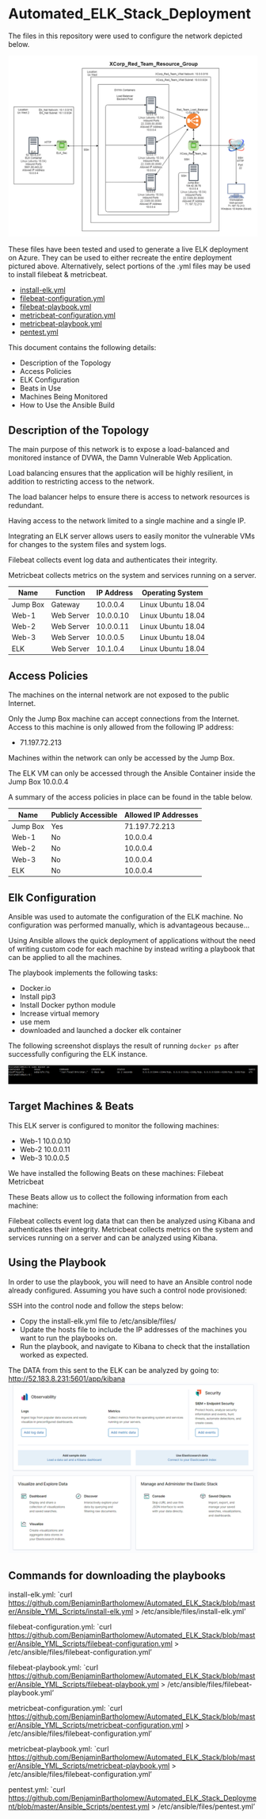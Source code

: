 # Automated_ELK_Stack_Deployment

The files in this repository were used to configure the network depicted below.

![XCorp_Red_Team_Network_Diagram](Images/XCorp_Red_Team_Network_Diagram_Fixed.png)

These files have been tested and used to generate a live ELK deployment on Azure. They can be used to either recreate the entire deployment pictured above. Alternatively, select portions of the .yml files may be used to install filebeat & metricbeat.


- [install-elk.yml](Ansible_Scripts/install-elk.yml)
- [filebeat-configuration.yml](Ansible_Scripts/filebeat-configuration.yml)
- [filebeat-playbook.yml](Ansible_Scripts/filebeat-playbook.yml)
- [metricbeat-configuration.yml](Ansible_Scripts/metricbeat-configuration.yml)
- [metricbeat-playbook.yml](Ansible_Scripts/metricbeat-playbook.yml)
- [pentest.yml](Ansible_Scripts/pentest.yml)


This document contains the following details:
- Description of the Topology
- Access Policies
- ELK Configuration
- Beats in Use
- Machines Being Monitored
- How to Use the Ansible Build


## Description of the Topology

The main purpose of this network is to expose a load-balanced and monitored instance of DVWA, the Damn Vulnerable Web Application.

Load balancing ensures that the application will be highly resilient, in addition to restricting access to the network.

The load balancer helps to ensure there is access to network resources is redundant.

Having access to the network limited to a single machine and a single IP.

Integrating an ELK server allows users to easily monitor the vulnerable VMs for changes to the system files and system logs.

Filebeat collects event log data and authenticates their integrity.

Metricbeat collects metrics on the system and services running on a server.


| Name     | Function | IP Address | Operating System  |
|----------|----------|------------|-------------------|
| Jump Box |Gateway   | 10.0.0.4   | Linux Ubuntu 18.04|
| Web-1    |Web Server| 10.0.0.10  | Linux Ubuntu 18.04|
| Web-2    |Web Server| 10.0.0.11  | Linux Ubuntu 18.04|
| Web-3    |Web Server| 10.0.0.5   | Linux Ubuntu 18.04|
| ELK      |Web Server| 10.1.0.4   | Linux Ubuntu 18.04|

## Access Policies

The machines on the internal network are not exposed to the public Internet. 

Only the Jump Box machine can accept connections from the Internet. Access to this machine is only allowed from the following IP address:
- 71.197.72.213

Machines within the network can only be accessed by the Jump Box.

The ELK VM can only be accessed through the Ansible Container inside the Jump Box 10.0.0.4

A summary of the access policies in place can be found in the table below.

| Name     | Publicly Accessible | Allowed IP Addresses |
|----------|---------------------|----------------------|
|Jump Box  |   Yes               |     71.197.72.213    |
|Web-1     |   No                |     10.0.0.4         |
|Web-2     |   No                |     10.0.0.4         |
|Web-3     |   No                |     10.0.0.4         |
|ELK       |   No                |     10.0.0.4         |


## Elk Configuration

Ansible was used to automate the configuration of the ELK machine. No configuration was performed manually, which is advantageous because...

Using Ansible allows the quick deployment of applications without the need of writing custom code for each machine by instead writing a playbook that can be applied to all the machines.

The playbook implements the following tasks:
-  Docker.io
- Install pip3
- Install Docker python module
- Increase virtual memory
- use mem
- downloaded and launched a docker elk container

The following screenshot displays the result of running `docker ps` after successfully configuring the ELK instance.

![sudo_docker_ps](Images/sudo_docker_ps.png)

## Target Machines & Beats
This ELK server is configured to monitor the following machines:
- Web-1 10.0.0.10
- Web-2 10.0.0.11
- Web-3 10.0.0.5

We have installed the following Beats on these machines:
Filebeat
Metricbeat

These Beats allow us to collect the following information from each machine:

Filebeat collects event log data that can then be analyzed using Kibana and authenticates their integrity.
Metricbeat collects metrics on the system and services running on a server and can be analyzed using Kibana.

## Using the Playbook
In order to use the playbook, you will need to have an Ansible control node already configured. Assuming you have such a control node provisioned: 

SSH into the control node and follow the steps below:
- Copy the install-elk.yml file to /etc/ansible/files/
- Update the hosts file to include the IP addresses of the machines you want to run the playbooks on.
- Run the playbook, and navigate to Kibana to check that the installation worked as expected.




The DATA from this sent to the ELK can be analyzed by going to:
http://52.183.8.231:5601/app/kibana
![Kibana_Home_Page](Images/Kibana_Home_Page.png)

## Commands for downloading the playbooks
install-elk.yml:
`curl https://github.com/BenjaminBartholomew/Automated_ELK_Stack/blob/master/Ansible_YML_Scripts/install-elk.yml  > /etc/ansible/files/install-elk.yml’

filebeat-configuration.yml:
`curl https://github.com/BenjaminBartholomew/Automated_ELK_Stack/blob/master/Ansible_YML_Scripts/filebeat-configuration.yml > /etc/ansible/files/filebeat-configuration.yml’

filebeat-playbook.yml:
`curl https://github.com/BenjaminBartholomew/Automated_ELK_Stack/blob/master/Ansible_YML_Scripts/filebeat-playbook.yml > /etc/ansible/files/filebeat-playbook.yml’

metricbeat-configuration.yml:
`curl https://github.com/BenjaminBartholomew/Automated_ELK_Stack/blob/master/Ansible_YML_Scripts/metricbeat-configuration.yml > /etc/ansible/files/filebeat-configuration.yml’

metricbeat-playbook.yml:
`curl https://github.com/BenjaminBartholomew/Automated_ELK_Stack/blob/master/Ansible_YML_Scripts/metricbeat-playbook.yml > /etc/ansible/files/filebeat-configuration.yml’

pentest.yml:
`curl https://github.com/BenjaminBartholomew/Automated_ELK_Stack_Deployment/blob/master/Ansible_Scripts/pentest.yml > /etc/ansible/files/pentest.yml’
